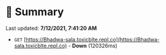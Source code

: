 # 📖 Summary
Last updated: **7/12/2021, 7:41:20 AM**

- `GET` [https://Bhadwa-sala.toxicblte.repl.co](https://Bhadwa-sala.toxicblte.repl.co) - **Down** (120326ms)
